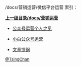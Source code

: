 /docs/营销运营/微信平台运营 索引：


**[上一级目录/docs/营销运营](/docs/营销运营/index.md)**

- [公众号运营个人之见](/docs/营销运营/微信平台运营/公众号运营个人之见.md)

- [小白公众号运营](/docs/营销运营/微信平台运营/小白公众号运营.md)

- [文章提纲](/docs/营销运营/微信平台运营/文章提纲.md)


<font size=2 color='grey'> [@TsingChan](https://github.com/tsingchan) </font>